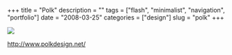 +++
title = "Polk"
description = ""
tags = ["flash", "minimalist", "navigation", "portfolio"]
date = "2008-03-25"
categories = ["design"]
slug = "polk"
+++


 

  <div id="screens-thumbs" class="clearfix">
    <div class="txt-center" id="design-submission"><a href="http://www.polkdesign.net/"><img id='bluga-thumbnail-779' class='bluga-thumbnail large' src='http://media.konigi.com/bluga/
wt47f276a8c8984_0.jpg'/></a></div>  
  </div>   
<p><a href="http://www.polkdesign.net/">http://www.polkdesign.net/</a></p>




